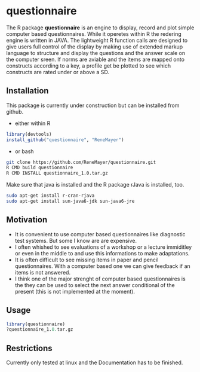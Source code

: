 # questionnaire

The R package **questionnaire** is an engine to display, record and plot simple computer based questionnaires. While it operetes within R the redering engine is written in JAVA. The lightweight R function calls are designed to give users full control of the display by making use of extended markup language to structure and display the questions and the answer scale on the computer sreen. If norms are aviable and the items are mapped onto constructs according to a key, a profile get be plotted to see which constructs are rated under or above a SD.  

## Installation

This package is currently under construction but can be installed from github.  
- either within R

```r
library(devtools)
install_github("questionnaire", "ReneMayer")
```

- or bash 

```bash
git clone https://github.com/ReneMayer/questionnaire.git
R CMD build questionnaire
R CMD INSTALL questionnaire_1.0.tar.gz
```

Make sure that java is installed and the R package rJava is installed, too.
```bash
sudo apt-get install r-cran-rjava
sudo apt-get install sun-java6-jdk sun-java6-jre
```

## Motivation

- It is convenient to use computer based questionnaires like diagnostic test systems. But some I know are are expensive. 
- I often whished to see evaluations of a workshop or a lecture immiditley or even in the middle to and use this informations to make adaptations.
- It is often difficult to see missing items in paper and pencil questionnaires. With a computer based one we can give feedback if an items is not answered.
- I think one of the major strenght of computer based questionnaires is the they can be used to select the next answer conditional of the present (this is not implemented at the moment).

## Usage

```r
library(questionnaire)
?questionnaire_1.0.tar.gz
```

## Restrictions

Currently only tested at linux and the Documentation has to be finished.